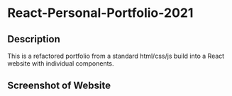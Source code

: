 # React-Personal-Portfolio-2021

## Description

This is a refactored portfolio from a standard html/css/js build into a React website with individual components. 

## Screenshot of Website

